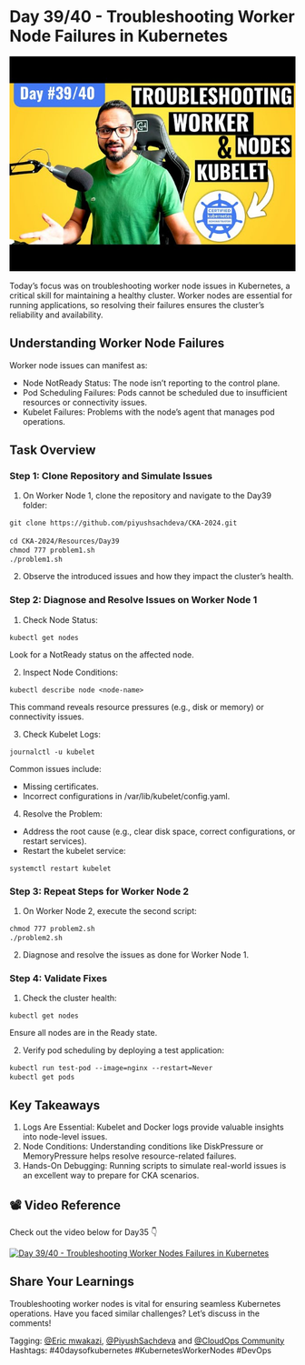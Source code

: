 # Day 39/40 - Troubleshooting Worker Node Failures in Kubernetes

<img src='./assets/39.png'>

Today’s focus was on troubleshooting worker node issues in Kubernetes, a critical skill for maintaining a healthy cluster. Worker nodes are essential for running applications, so resolving their failures ensures the cluster’s reliability and availability.

## Understanding Worker Node Failures

Worker node issues can manifest as:

* Node NotReady Status: The node isn’t reporting to the control plane.
* Pod Scheduling Failures: Pods cannot be scheduled due to insufficient resources or connectivity issues.
* Kubelet Failures: Problems with the node’s agent that manages pod operations.

## Task Overview
### Step 1: Clone Repository and Simulate Issues

1. On Worker Node 1, clone the repository and navigate to the Day39 folder:

```
git clone https://github.com/piyushsachdeva/CKA-2024.git

cd CKA-2024/Resources/Day39
chmod 777 problem1.sh
./problem1.sh
```
2. Observe the introduced issues and how they impact the cluster’s health.

### Step 2: Diagnose and Resolve Issues on Worker Node 1

1. Check Node Status:
```
kubectl get nodes
```

Look for a NotReady status on the affected node.

2. Inspect Node Conditions:
```
kubectl describe node <node-name>
```

This command reveals resource pressures (e.g., disk or memory) or connectivity issues.

3. Check Kubelet Logs:
```
journalctl -u kubelet
```
Common issues include:

* Missing certificates.
* Incorrect configurations in /var/lib/kubelet/config.yaml.

4. Resolve the Problem:

* Address the root cause (e.g., clear disk space, correct configurations, or restart services).
* Restart the kubelet service:
```
systemctl restart kubelet
```
### Step 3: Repeat Steps for Worker Node 2

1. On Worker Node 2, execute the second script:

```
chmod 777 problem2.sh
./problem2.sh
```
2. Diagnose and resolve the issues as done for Worker Node 1.

### Step 4: Validate Fixes

1. Check the cluster health:
```
kubectl get nodes
```
Ensure all nodes are in the Ready state.

2. Verify pod scheduling by deploying a test application:
```
kubectl run test-pod --image=nginx --restart=Never
kubectl get pods
```

## Key Takeaways
1. Logs Are Essential: Kubelet and Docker logs provide valuable insights into node-level issues.
2. Node Conditions: Understanding conditions like DiskPressure or MemoryPressure helps resolve resource-related failures.
3. Hands-On Debugging: Running scripts to simulate real-world issues is an excellent way to prepare for CKA scenarios.

## 📽️ Video Reference

Check out the video below for Day35 👇

[![Day 39/40 - Troubleshooting Worker Nodes Failures in Kubernetes](https://img.youtube.com/vi/U6PRwv7dJ-U/sddefault.jpg)](https://youtu.be/U6PRwv7dJ-U)

## Share Your Learnings

Troubleshooting worker nodes is vital for ensuring seamless Kubernetes operations. Have you faced similar challenges? Let’s discuss in the comments!

Tagging: [@Eric mwakazi](https://www.linkedin.com/in/eric-mwakazi), [@PiyushSachdeva](https://www.linkedin.com/in/piyush-sachdeva) and [@CloudOps Community](https://www.linkedin.com/company/thecloudopscomm)
Hashtags: #40daysofkubernetes #KubernetesWorkerNodes #DevOps